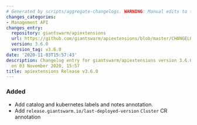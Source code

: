 ```yaml
---
# Generated by scripts/aggregate-changelogs. WARNING: Manual edits to this files will be overwritten.
changes_categories:
- Management API
changes_entry:
  repository: giantswarm/apiextensions
  url: https://github.com/giantswarm/apiextensions/blob/master/CHANGELOG.md#360---2020-11-03
  version: 3.6.0
  version_tag: v3.6.0
date: '2020-11-03T15:57:43'
description: Changelog entry for giantswarm/apiextensions version 3.6.0, published
  on 03 November 2020, 15:57
title: apiextensions Release v3.6.0
---
```


### Added
- Add catalog and kubernetes labels and notes annotation.
- Add `release.giantswarm.io/last-deployed-version` `Cluster` CR annotation
